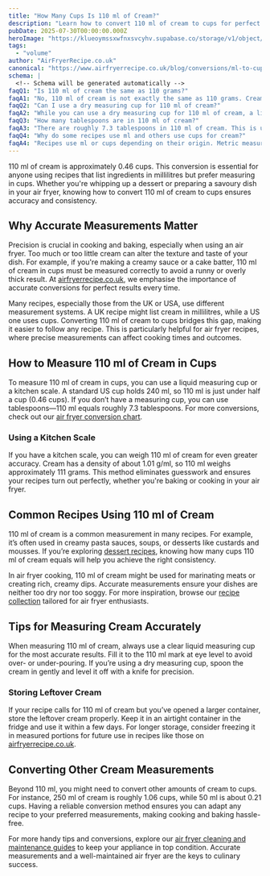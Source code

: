 ```yaml
---
title: "How Many Cups Is 110 ml of Cream?"
description: "Learn how to convert 110 ml of cream to cups for perfect baking and cooking every time. Get precise measurements in seconds!"
pubDate: 2025-07-30T00:00:00.000Z
heroImage: "https://klueoymssxwfnxsvcyhv.supabase.co/storage/v1/object/public/Shmucket/how-many-cups-is-110-ml-of-cream.webp"
tags:
  - "volume"
author: "AirFryerRecipe.co.uk"
canonical: "https://www.airfryerrecipe.co.uk/blog/conversions/ml-to-cups/how-many-cups-is-110-ml-of-cream"
schema: |
  <!-- Schema will be generated automatically -->
faqQ1: "Is 110 ml of cream the same as 110 grams?"
faqA1: "No, 110 ml of cream is not exactly the same as 110 grams. Cream has a density of about 1.01 g/ml, so 110 ml of cream weighs approximately 111 grams. For precise baking or cooking, it’s best to measure by volume (ml) or weight (grams) as your recipe specifies."
faqQ2: "Can I use a dry measuring cup for 110 ml of cream?"
faqA2: "While you can use a dry measuring cup for 110 ml of cream, a liquid measuring cup is more accurate. Dry cups are designed for solids, and cream’s viscosity can lead to slight variations. For best results, use a clear liquid measuring cup and check the measurement at eye level."
faqQ3: "How many tablespoons are in 110 ml of cream?"
faqA3: "There are roughly 7.3 tablespoons in 110 ml of cream. This is useful if you don’t have a measuring cup handy. Keep in mind that tablespoons can vary slightly by region, so for precise recipes, stick to millilitres or grams where possible."
faqQ4: "Why do some recipes use ml and others use cups for cream?"
faqA4: "Recipes use ml or cups depending on their origin. Metric measurements (ml) are common in the UK and Europe, while cups are standard in the US. Converting 110 ml of cream to cups helps you follow any recipe, no matter where it’s from. Always double-check conversions for accuracy."
---
```

<p>110 ml of cream is approximately 0.46 cups. This conversion is essential for anyone using recipes that list ingredients in millilitres but prefer measuring in cups. Whether you're whipping up a dessert or preparing a savoury dish in your air fryer, knowing how to convert 110 ml of cream to cups ensures accuracy and consistency.</p>

<h2>Why Accurate Measurements Matter</h2>
<p>Precision is crucial in cooking and baking, especially when using an air fryer. Too much or too little cream can alter the texture and taste of your dish. For example, if you're making a creamy sauce or a cake batter, 110 ml of cream in cups must be measured correctly to avoid a runny or overly thick result. At <a href=https://www.airfryerrecipe.co.uk/>airfryerrecipe.co.uk</a>, we emphasise the importance of accurate conversions for perfect results every time.</p>

<p>Many recipes, especially those from the UK or USA, use different measurement systems. A UK recipe might list cream in millilitres, while a US one uses cups. Converting 110 ml of cream to cups bridges this gap, making it easier to follow any recipe. This is particularly helpful for air fryer recipes, where precise measurements can affect cooking times and outcomes.</p>

<h2>How to Measure 110 ml of Cream in Cups</h2>
<p>To measure 110 ml of cream in cups, you can use a liquid measuring cup or a kitchen scale. A standard US cup holds 240 ml, so 110 ml is just under half a cup (0.46 cups). If you don’t have a measuring cup, you can use tablespoons—110 ml equals roughly 7.3 tablespoons. For more conversions, check out our <a href=https://www.airfryerrecipe.co.uk/air-fryer-conversion-chart>air fryer conversion chart</a>.</p>

<h3>Using a Kitchen Scale</h3>
<p>If you have a kitchen scale, you can weigh 110 ml of cream for even greater accuracy. Cream has a density of about 1.01 g/ml, so 110 ml weighs approximately 111 grams. This method eliminates guesswork and ensures your recipes turn out perfectly, whether you're baking or cooking in your air fryer.</p>

<h2>Common Recipes Using 110 ml of Cream</h2>
<p>110 ml of cream is a common measurement in many recipes. For example, it’s often used in creamy pasta sauces, soups, or desserts like custards and mousses. If you’re exploring <a href=https://www.airfryerrecipe.co.uk/recipe-category/dessert>dessert recipes</a>, knowing how many cups 110 ml of cream equals will help you achieve the right consistency.</p>

<p>In air fryer cooking, 110 ml of cream might be used for marinating meats or creating rich, creamy dips. Accurate measurements ensure your dishes are neither too dry nor too soggy. For more inspiration, browse our <a href=https://www.airfryerrecipe.co.uk/recipes>recipe collection</a> tailored for air fryer enthusiasts.</p>

<h2>Tips for Measuring Cream Accurately</h2>
<p>When measuring 110 ml of cream, always use a clear liquid measuring cup for the most accurate results. Fill it to the 110 ml mark at eye level to avoid over- or under-pouring. If you’re using a dry measuring cup, spoon the cream in gently and level it off with a knife for precision.</p>

<h3>Storing Leftover Cream</h3>
<p>If your recipe calls for 110 ml of cream but you’ve opened a larger container, store the leftover cream properly. Keep it in an airtight container in the fridge and use it within a few days. For longer storage, consider freezing it in measured portions for future use in recipes like those on <a href=https://www.airfryerrecipe.co.uk/>airfryerrecipe.co.uk</a>.</p>

<h2>Converting Other Cream Measurements</h2>
<p>Beyond 110 ml, you might need to convert other amounts of cream to cups. For instance, 250 ml of cream is roughly 1.06 cups, while 50 ml is about 0.21 cups. Having a reliable conversion method ensures you can adapt any recipe to your preferred measurements, making cooking and baking hassle-free.</p>

<p>For more handy tips and conversions, explore our <a href=https://www.airfryerrecipe.co.uk/air-fryer-cleaner>air fryer cleaning and maintenance guides</a> to keep your appliance in top condition. Accurate measurements and a well-maintained air fryer are the keys to culinary success.</p>
